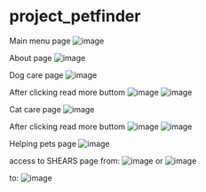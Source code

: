 # project_petfinder
Main menu page
![image](https://user-images.githubusercontent.com/88666770/169228143-dced793d-3301-4fff-beae-c81715783b2a.png)




About page
![image](https://user-images.githubusercontent.com/88666770/169226534-c5babdba-b152-4395-bc5b-93195125f720.png)


Dog care page
![image](https://user-images.githubusercontent.com/88666770/169226596-3acb8d64-b979-4ce7-9e25-386795fe16c1.png)

After clicking read more buttom
![image](https://user-images.githubusercontent.com/88666770/169226809-4c9b4af9-ee2e-4a9c-9497-b9bc26d3a53c.png)
![image](https://user-images.githubusercontent.com/88666770/169226871-026478a5-d84d-485e-8a89-59db2beb94dd.png)


Cat care page
![image](https://user-images.githubusercontent.com/88666770/169226933-1147070a-b03f-40e9-be5f-0e5cfaa8ed96.png)

After clicking read more buttom
![image](https://user-images.githubusercontent.com/88666770/169226990-85c73ecd-2302-48a9-b7e8-667537dc2615.png)
![image](https://user-images.githubusercontent.com/88666770/169227045-089a16c5-92d9-43f5-bc5b-0b4bc17bfd8c.png)


Helping pets page
![image](https://user-images.githubusercontent.com/88666770/169227136-8026f4cb-3c0c-4bc4-bab4-0156f667ec65.png)



access to SHEARS page
from:
![image](https://user-images.githubusercontent.com/88666770/169227353-c019ce6c-1391-402c-adc9-b1ce881c7274.png)
or
![image](https://user-images.githubusercontent.com/88666770/169227401-be55ab78-7282-404b-87e9-d90eca223d45.png)
 
 to:
 ![image](https://user-images.githubusercontent.com/88666770/169227466-abc9e78e-70c6-41e2-a007-ef8411f2144e.png)

